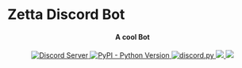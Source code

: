 # Zetta Discord Bot
<h4 align="center">A cool Bot</h4>

<p align="center">
  <a href="https://discord.gg/bMUT8bhBCz">
    <img src="https://img.shields.io/discord/591914197219016707.svg?label=&logo=discord&logoColor=ffffff&color=7389D8&labelColor=6A7EC2" alt="Discord Server">
  </a>

  <a href="https://www.python.org/downloads">
    <img alt="PyPI - Python Version" src="https://img.shields.io/pypi/pyversions/Red-Discordbot">
  </a>
  <a href="https://github.com/Rapptz/discord.py">
     <img src="https://img.shields.io/badge/discord-py-blue.svg" alt="discord.py">
  </a>
  
   <a href="http://makeapullrequest.com">
    <img src="https://img.shields.io/badge/PRs-welcome-brightgreen.svg">
  </a>
  
  <a href="https://ultirequiem.github.io/Zetta-Discord-Bot">
    <img src="https://img.shields.io/website-up-down-green-red/http/shields.io.svg">
  </a>
  
</p>

